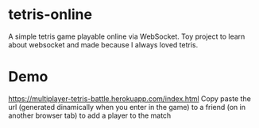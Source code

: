 # tetris-online
A simple tetris game playable online via WebSocket. Toy project to learn about websocket and made because I always loved tetris.

# Demo
https://multiplayer-tetris-battle.herokuapp.com/index.html
Copy paste the url (generated dinamically when you enter in the game) to a friend (on in another browser tab) to add a player to the match
